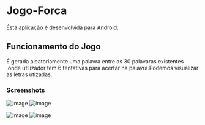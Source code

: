 # Jogo-Forca
Ésta aplicação é desenvolvida para Android.
## Funcionamento do Jogo
É gerada aleatoriamente uma palavra entre as 30 palavaras existentes ,onde utilizador tem 6 tentativas para acertar na palavra.Podemos visualizar as letras utizadas. 
### Screenshots
![image](https://user-images.githubusercontent.com/34281481/35980336-5c10ffec-0ce2-11e8-96be-452c4e9fda6a.png)
![image](https://user-images.githubusercontent.com/34281481/35980368-744980d4-0ce2-11e8-97b8-ab55d955cdde.png)

![image](https://user-images.githubusercontent.com/34281481/35980475-b3793542-0ce2-11e8-9cf4-847914bbf8bb.png)
![image](https://user-images.githubusercontent.com/34281481/35980511-c5aeb08e-0ce2-11e8-9f05-665a0e90c755.png)
